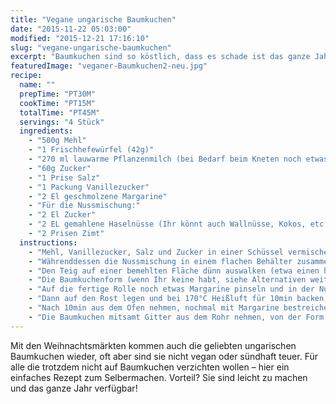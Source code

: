 ```yaml
---
title: "Vegane ungarische Baumkuchen"
date: "2015-11-22 05:03:00"
modified: "2015-12-21 17:16:10"
slug: "vegane-ungarische-baumkuchen"
excerpt: "Baumkuchen sind so köstlich, dass es schade ist das ganze Jahr auf den Weihnachtsmarkt warten zu müssen um sie zu essen. Jetzt könnt Ihr sie auch ganz leicht selber machen. "
featuredImage: "veganer-Baumkuchen2-neu.jpg"
recipe:
  name: ""
  prepTime: "PT30M"
  cookTime: "PT15M"
  totalTime: "PT45M"
  servings: "4 Stück"
  ingredients:
    - "500g Mehl"
    - "1 Frischhefewürfel (42g)"
    - "270 ml lauwarme Pflanzenmilch (bei Bedarf beim Kneten noch etwas hinzufügen)"
    - "60g Zucker"
    - "1 Prise Salz"
    - "1 Packung Vanillezucker"
    - "2 El geschmolzene Margarine"
    - "Für die Nussmischung:"
    - "2 El Zucker"
    - "2 EL gemahlene Haselnüsse (Ihr könnt auch Wallnüsse, Kokos, etc. nehmen)"
    - "2 Prisen Zimt"
  instructions:
    - "Mehl, Vanillezucker, Salz und Zucker in einer Schüssel vermischen, in der Mitte eine Kuhle machen. Die Hefe in der Milch auflösen, in die Kuhle gießen und mit etwas Mehl vermischen, bis die Milch dickflüssig wird. Etwas rasten lassen bis die Flüssigkeit Blasen wirft. Alles zu einem Teig verkneten und an einem warmen Ort für mindestens 30min gehen lassen."
    - "Währenddessen die Nussmischung in einem flachen Behälter zusammenmengen."
    - "Den Teig auf einer bemehlten Fläche dünn auswalken (etwa einen halben cm dick) und in 3cm dicke Streifen schneiden."
    - "Die Baumkuchenform (wenn Ihr keine habt, siehe Alternativen weiter unten) mit etwas geschmolzener Margarine bestreichen und die Teigstreifen um das Rohr wickeln, sodass eine sich leicht überlappende Rolle entsteht. Achtet darauf die Teigenden immer gut miteinander zusammenzudrücken, sonst geht der Teig beim Backen ab."
    - "Auf die fertige Rolle noch etwas Margarine pinseln und in der Nuss-Zuckermischung wälzen."
    - "Dann auf den Rost legen und bei 170°C Heißluft für 10min backen, dabei die Baumkuchen immer wieder drehen, damit sie auf allen Seiten ebenmäßig braun werden."
    - "Nach 10min aus dem Ofen nehmen, nochmal mit Margarine bestreichen und weitere 5min backen."
    - "Die Baumkuchen mitsamt Gitter aus dem Rohr nehmen, von der Form ziehen, kurz auskühlen lassen und genießen."
---
```


Mit den Weihnachtsmärkten kommen auch die geliebten ungarischen Baumkuchen wieder, oft aber sind sie nicht vegan oder sündhaft teuer. Für alle die trotzdem nicht auf Baumkuchen verzichten wollen – hier ein einfaches Rezept zum Selbermachen. Vorteil? Sie sind leicht zu machen und das ganze Jahr verfügbar!